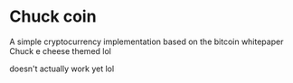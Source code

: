 
# Chuck coin
A simple cryptocurrency implementation based on the bitcoin whitepaper
Chuck e cheese themed lol

doesn't actually work yet lol
